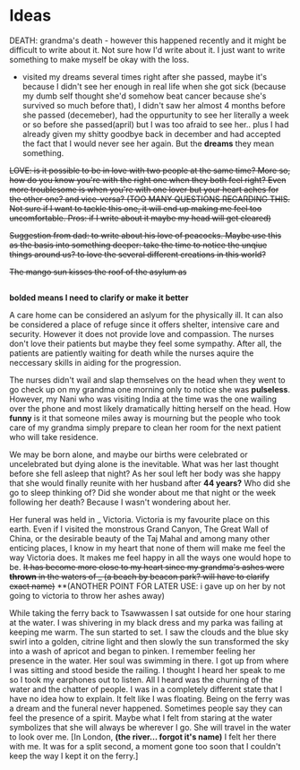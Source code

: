 # Ideas

DEATH: grandma's death - however this happened recently and it might be difficult to write about it. Not sure how I'd write about it. I just want to write something to make myself be okay with the loss. 
- visited my dreams several times right after she passed, maybe it's because I didn't see her enough in real life when she got sick (because my dumb self thought she'd somehow beat cancer because she's survived so much before that), I didn't saw her almost 4 months before she passed (decemeber), had the oppurtunity to see her literally a week or so before she passed(april) but I was too afraid to see her.. plus I had already given my shitty goodbye back in december and had accepted the fact that I would never see her again. But the **dreams** they mean something.

~~LOVE: is it possible to be in love with two people at the same time? More so, how do you know you're with the right one when they both feel right? Even more troublesome is when you're with one lover but your heart aches for the other one? and vice-versa? (TOO MANY QUESTIONS REGARDING THIS. Not sure if I want to tackle this one, it will end up making me feel too uncomfortable. Pros: if I write about it maybe my head will get cleared)~~


~~Suggestion from dad: to write about his love of peacocks. Maybe use this as the basis into something deeper: take the time to notice the unqiue things around us? to love the several different creations in this world?~~


~~The mango sun kisses the roof of the asylum as~~


##

**bolded means I need to clarify or make it better**

A care home can be considered an aslyum for the physically ill. It can also be considered a place of refuge since it offers shelter, intensive care and security. However it does not provide love and compassion. The nurses don't love their patients but maybe they feel some sympathy. After all, the patients are patiently waiting for death while the nurses aquire the neccessary skills in aiding for the progression. 

The nurses didn't wail and slap themselves on the head when they went to go check up on my grandma one morning only to notice she was **pulseless**. However, my Nani who was visiting India at the time was the one wailing over the phone and most likely dramatically hitting herself on the head. How **funny** is it that someone miles away is mourning but the people who took care of my grandma simply prepare to clean her room for the next patient who will take residence. 

We may be born alone, and maybe our births were celebrated or uncelebrated but dying alone is the inevitable. What was her last thought before she fell asleep that night? As her soul left her body was she happy that she would finally reunite with her husband after **44 years?** Who did she go to sleep thinking of? Did she wonder about me that night or the week following her death? Because I wasn't wondering about her.

Her funeral was held in _ Victoria. Victoria is my favourite place on this earth. Even if I visited the monstrous Grand Canyon, The Great Wall of China, or the desirable beauty of the Taj Mahal and among many other enticing places, I know in my heart that none of them will make me feel the way Victoria does. It makes me feel happy in all the ways one would hope to be. ~~It has become more close to my heart since my grandma's ashes were **thrown** in the waters of _ (a beach by beacon park? will have to clarify exact name)~~ **(ANOTHER POINT FOR LATER USE: i gave up on her by not going to victoria to throw her ashes away)

While taking the ferry back to Tsawwassen I sat outside for one hour staring at the water. I was shivering in my black dress and my parka was failing at keeping me warm. The sun started to set. I saw the clouds and the blue sky swirl into a golden, citrine light and then slowly the sun transformed the sky into a wash of apricot and began to pinken. I remember feeling her presence in the water. Her soul was swimming in there. I got up from where I was sitting and stood beside the railing. I thought I heard her speak to me so I took my earphones out to listen. All I heard was the churning of the water and the chatter of people. I was in a completely different state that I have no idea how to explain. It felt like I was floating. Being on the ferry was a dream and the funeral never happened. Sometimes people say they can feel the presence of a spirit. Maybe what I felt from staring at the water symbolizes that she will always be wherever I go. She will travel in the water to look over me. [In London, **(the river... forgot it's name)** I felt her there with me. It was for a split second, a moment gone too soon that I couldn't keep the way I kept it on the ferry.]  
